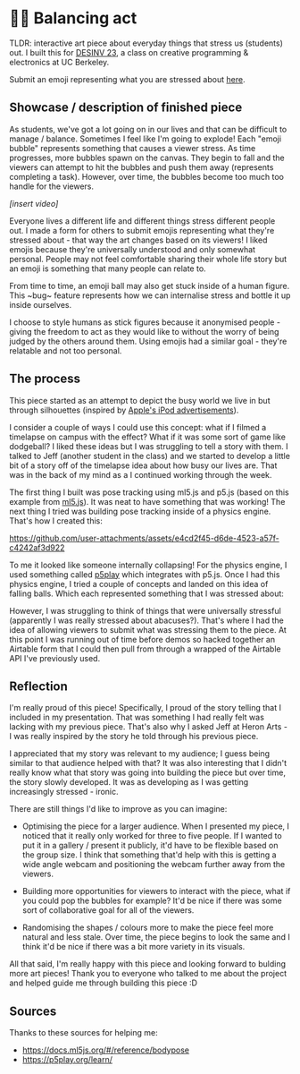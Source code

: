 # 😵‍💫 Balancing act

TLDR: interactive art piece about everyday things that stress us (students) out.  I built this for [DESINV 23](https://classes.berkeley.edu/content/2025-spring-desinv-23-1-lec-1), a class on creative programming & electronics at UC Berkeley.

Submit an emoji representing what you are stressed about [here](https://airtable.com/appILZk0gunMZ1J1i/pagYvgyAensDCj8mv/form).

## Showcase / description of finished piece

As students, we've got a lot going on in our lives and that can be difficult to manage / balance. Sometimes I feel like I'm going to explode! Each "emoji bubble" represents something that causes a viewer stress. As time progresses, more bubbles spawn on the canvas. They begin to fall and the viewers can attempt to hit the bubbles and push them away (represents completing a task). However, over time, the bubbles become too much too handle for the viewers.

_[insert video]_ 

Everyone lives a different life and different things stress different people out. I made a form for others to submit emojis representing what they're stressed about - that way the art changes based on its viewers! I liked emojis because they're universally understood and only somewhat personal. People may not feel comfortable sharing their whole life story but an emoji is something that many people can relate to.

From time to time, an emoji ball may also get stuck inside of a human figure. This ~bug~ feature represents how we can internalise stress and bottle it up inside ourselves.

I choose to style humans as stick figures because it anonymised people - giving the freedom to act as they would like to without the worry of being judged by the others around them. Using emojis had a similar goal - they're relatable and not too personal.

## The process

This piece started as an attempt to depict the busy world we live in but through silhouettes (inspired by [Apple's iPod advertisements](https://en.wikipedia.org/wiki/IPod_advertising#Silhouette_style)).

I consider a couple of ways I could use this concept: what if I filmed a timelapse on campus with the effect? What if it was some sort of game like dodgeball? I liked these ideas but I was struggling to tell a story with them. I talked to Jeff (another student in the class) and we started to develop a little bit of a story off of the timelapse idea about how busy our lives are. That was in the back of my mind as a I continued working through the week.

The first thing I built was pose tracking using ml5.js and p5.js (based on this example from [ml5.js](https://docs.ml5js.org/#/reference/bodypose)). It was neat to have something that was working! The next thing I tried was building pose tracking inside of a physics engine. That's how I created this:

https://github.com/user-attachments/assets/e4cd2f45-d6de-4523-a57f-c4242af3d922

To me it looked like someone internally collapsing! For the physics engine, I used something called [p5play](https://p5play.org/index.html) which integrates with p5.js. Once I had this physics engine, I tried a couple of concepts and landed on this idea of falling balls. Which each represented something that I was stressed about:

However, I was struggling to think of things that were universally stressful (apparently I was really stressed about abacuses?). That's where I had the idea of allowing viewers to submit what was stressing them to the piece. At this point I was running out of time before demos so hacked together an Airtable form that I could then pull from through a wrapped of the Airtable API I've previously used.

## Reflection

I'm really proud of this piece! Specifically, I proud of the story telling that I included in my presentation. That was something I had really felt was lacking with my previous piece. That's also why I asked Jeff at Heron Arts - I was really inspired by the story he told through his previous piece.

I appreciated that my story was relevant to my audience; I guess being similar to that audience helped with that? It was also interesting that I didn't really know what that story was going into building the piece but over time, the story slowly developed. It was as developing as I was getting increasingly stressed - ironic.

There are still things I'd like to improve as you can imagine:

* Optimising the piece for a larger audience. When I presented my piece, I noticed that it really only worked for three to five people. If I wanted to put it in a gallery / present it publicly, it'd have to be flexible based on the group size. I think that something that'd help with this is getting a wide angle webcam and positioning the webcam further away from the viewers.

* Building more opportunities for viewers to interact with the piece, what if you could pop the bubbles for example? It'd be nice if there was some sort of collaborative goal for all of the viewers. 

* Randomising the shapes / colours more to make the piece feel more natural and less stale. Over time, the piece begins to look the same and I think it'd be nice if there was a bit more variety in its visuals.

All that said, I'm really happy with this piece and looking forward to bulding more art pieces! Thank you to everyone who talked to me about the project and helped guide me through building this piece :D

## Sources

Thanks to these sources for helping me:

* https://docs.ml5js.org/#/reference/bodypose
* https://p5play.org/learn/
